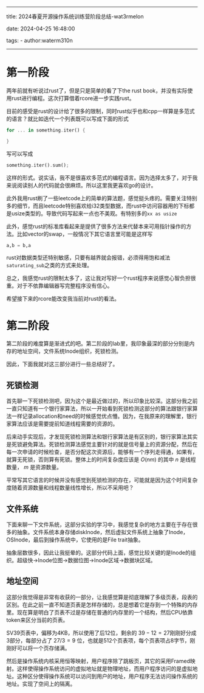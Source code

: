 
---

title: 2024春夏开源操作系统训练营阶段总结-wat3rmelon

date: 2024-04-25 16:48:00

tags:
    - author:waterm310n

---

# 第一阶段

两年前就有听说过rust了，但是只是简单的看了下the rust book，并没有实际使用rust进行编程。这次打算借着rcore进一步实践rust。

目前的感受是rust的设计给了很多的限制，同时rust似乎也和cpp一样算是多范式的语言？就比如迭代一个列表既可以写成下面的形式
```rust
for ... in something.iter() {

}
```
写可以写成
```rust
something.iter().sum();
```
这样的形式。说实话，我不是很喜欢多范式的编程语言。因为选择太多了，对于我来说阅读别人的代码就会很麻烦。所以这里我更喜欢go的设计。

此外我用rust刷了一些leetcode上的简单的算法题，感觉挺头疼的。需要关注特别多的细节，而且leetcode特别喜欢给i32类型数据，而rust中访问容器用的下标都是usize类型的。导致代码写起来一点也不美观。有特别多的`xx as usize`

此外，感觉rust的标准库看起来是提供了很多方法来代替本来可用指针操作的方法。比如vector的swap，一般情况下其它语言里可能是这样写
```python
a,b = b,a
```

rust对数据类型还特别敏感，只要有越界就会报错，必须得用饱和减法`saturating_sub`之类的方式来处理。

总之，我感觉rust的限制太多了，这让我对写好一个rust程序来说感觉心智负担很重。对于不依靠编辑器写完整程序没有信心。

希望接下来的rcore能改变我当前对rust的看法。

# 第二阶段

第二阶段的难度算是渐进式的吧。第二阶段的lab里，我印象最深的部分分别是内存的地址空间，文件系统Inode组织，死锁检测。

因此，下面我就对这三部分进行一些总结好了。

## 死锁检测

首先聊一下死锁检测吧，因为这个是最近做过的，所以印象比较深。这部分我之前一直只知道有一个银行家算法，所以一开始看到死锁检测这部分的算法跟银行家算法一样记录allocation和need的时候感觉优点懵。因为，在我原来的理解里，银行家算法应该是需要提前知道线程需要的资源的。

后来动手实现后，才发现死锁检测算法和银行家算法是有区别的，银行家算法其实是死锁避免算法。死锁检测算法感觉主要针对的就是信号量上的资源分配，然后在每一次申请的时候检查，是否分配这次资源后，能够有一个序列走得通，如果有，就算无死锁，否则算有死锁。整体上的时间复杂度应该是 $O(nm)$ 的其中 $n$ 是线程数量， $m$ 是资源数量。

平常写其它语言的时候并没有感觉到死锁检测的存在，可能就是因为这个时间复杂度随着资源数量和线程数量线性增长，所以不采用吧？

## 文件系统

下面来聊一下文件系统，这部分实验的学习中，我感觉复杂的地方主要在于存在很多的抽象。文件系统本身存储diskInode，然后虚拟文件系统上抽象了Inode，OSInode，最后到操作系统中，它使用的是File trait抽象。

抽象层数很多，因此让我挺晕的。这部分代码上面，感觉比较关键的是Inode的组织。超级快->Inode位图->数据位图->Inode区域->数据块区域。

## 地址空间

这部分我觉得是非常有收获的一部分，让我感觉算是彻底理解了多级页表，段表的区别。在此之前一直不知道页表是怎样存储的，总是想着它是存到一个特殊的内存里。现在算是明白了页表不过是存储在普通的内存里的一个结构，然后CPU依靠token来区分当前的页表。

SV39页表中，偏移为4KB，所以使用了后12位，剩余的 $39-12=27$刚刚好分成3部分，每部分占了 $27/3=9$ 位，也就是512个页表项，每个页表项占8字节，刚刚好可以将一个页存储满。

然后是操作系统内核采用恒等映射，用户程序除了跳板页，其它的采用Framed映射。这样使得操作系统访问的虚拟地址就是物理地址，而用户程序访问的是虚拟地址。这种区分使得操作系统可以访问到用户的地址，用户程序无法访问操作系统的地址。实现了空间上的隔离。